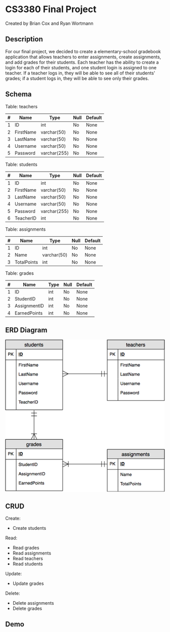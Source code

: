 # CS3380 Final Project

Created by Brian Cox and Ryan Wortmann

## Description

For our final project, we decided to create a elementary-school gradebook application that allows teachers to enter assignments, create assignments, and add grades for their students.  Each teacher has the ability to create a login for each of their students, and one student login is assigned to one teacher.  If a teacher logs in, they will be able to see all of their students' grades; if a student logs in, they will be able to see only their grades.

## Schema

Table: teachers

|  #  |  Name       |  Type          |  Null  |  Default  |
|-----|-------------|----------------|--------|-----------|
|  1  |  ID         |  int           |  No    |  None     |
|  2  |  FirstName  |  varchar(50)   |  No    |  None     |
|  3  |  LastName   |  varchar(50)   |  No    |  None     |
|  4  |  Username   |  varchar(50)   |  No    |  None     |
|  5  |  Password   |  varchar(255)  |  No    |  None     |

Table: students

|  #  |  Name       |  Type          |  Null  |  Default  |
|-----|-------------|----------------|--------|-----------|
|  1  |  ID         |  int           |  No    |  None     |
|  2  |  FirstName  |  varchar(50)   |  No    |  None     |
|  3  |  LastName   |  varchar(50)   |  No    |  None     |
|  4  |  Username   |  varchar(50)   |  No    |  None     |
|  5  |  Password   |  varchar(255)  |  No    |  None     |
|  6  |  TeacherID  |  int           |  No    |  None     |

Table: assignments

|  #  |  Name         |  Type         |  Null  |  Default  |
|-----|---------------|---------------|--------|-----------|
|  1  |  ID           |  int          |  No    |  None     |
|  2  |  Name         |  varchar(50)  |  No    |  None     |
|  3  |  TotalPoints  |  int          |  No    |  None     |

Table: grades

|  #  |  Name          |  Type  |  Null  |  Default  |
|-----|----------------|--------|--------|-----------|
|  1  |  ID            |  int   |  No    |  None     |
|  2  |  StudentID     |  int   |  No    |  None     |
|  3  |  AssignmentID  |  int   |  No    |  None     |
|  4  |  EarnedPoints  |  int   |  No    |  None     |

## ERD Diagram

![ERD Diagram](docs/FinalProjectERD.png)

## CRUD

Create:

- Create students

Read:

- Read grades
- Read assignments
- Read teachers
- Read students

Update:

- Update grades

Delete:

- Delete assignments
- Delete grades

## Demo

